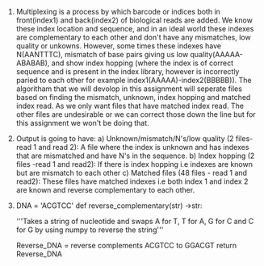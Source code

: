 1. Multiplexing is a process by which barcode or indices both in front(index1) and back(index2) of biological reads are added. We know these index location and sequence, and in an ideal world these indexes are complementary to each other and don't have any mismatches, low quality or unkowns. However, some times these indexes have N(AANTTTC), mismatch of base pairs giving us low quality(AAAAA-ABABAB), and show index hopping (where the index is of correct sequence and is present in the index library, however is incorrectly paried to each other for example index1(AAAAA)-index2(BBBBB)). The algoritham that we will devolop in this assignment will seperate files based on finding the mismatch, unknown, index hopping and matched index read. As we only want files that have matched index read. The other files are undesirable or we can correct those down the line but for this assignment we won't be doing that. 
2. Output is going to have:
a) Unknown/mismatch/N's/low quality (2 files- read 1 and read 2): A file where the index is unknown and has indexes that are mismatched and have N's in the sequence.
b) Index hopping (2 files -read 1 and read2): If there is index hopping i.e indexes are known but are mismatch to each other
c) Matched files (48 files - read 1 and read2): These files have matched indexes i.e both index 1 and index 2 are known and reverse complementary to each other.
3.  DNA = 'ACGTCC'
def reverse_complementary(str) ->str:

    '''Takes a string of nucleotide and swaps A for T, T for A, G for C and C for G by using numpy to reverse the string'''
    
    Reverse_DNA = reverse complements ACGTCC to GGACGT 
    return Reverse_DNA
